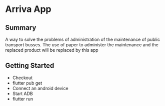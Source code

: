 # Arriva App

## Summary

A way to solve the problems of administration of the maintenance of public transport busses. The use of paper to administer the maintenance and the replaced product will be replaced by this app

## Getting Started

- Checkout 
- flutter pub get
- Connect an android device
- Start ADB
- flutter run
